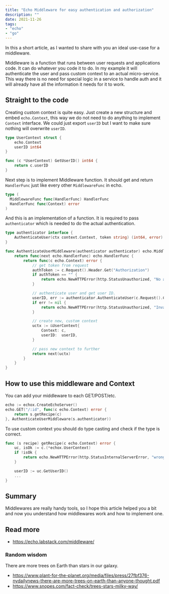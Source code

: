 ```yaml
---
title: "Echo Middleware for easy authentication and authorization"
description: ""
date: 2021-11-26
tags:
- "echo"
- "go"
---
```


In this a short article, as I wanted to share with you an ideal use-case for a middleware.

Middleware is a function that runs between user requests and applications code. It can do whatever you code it to do. In my example it will authenticate the user and pass custom context to an actual micro-service. This way there is no need for special logic in a service to handle auth and it will already have all the information it needs for it to work.

## Straight to the code

Creating custom context is quite easy. Just create a new structure and embed `echo.Context`, this way we do not need to do anything to implement `Context` interface.
We could just export `userID` but I want to make sure nothing will overwrite `userID`.

```go
type UserContext struct {
	echo.Context
	userID int64
}

func (c *UserContext) GetUserID() int64 {
	return c.userID
}
```

Next step is to implement Middleware function. It should get and return `HandlerFunc` just like every other `MiddlewareFunc` in echo.
```go
type (
  MiddlewareFunc func(HandlerFunc) HandlerFunc
  HandlerFunc func(Context) error
)
```

And this is an implementation of a function. It is required to pass `authenticator` which is needed to do the actual authentication.

```go
type authenticator interface {
	AuthenticateUser(ctx context.Context, token string) (int64, error)
}

func AuthenticateUserMiddleware(authenticator authenticator) echo.MiddlewareFunc {
	return func(next echo.HandlerFunc) echo.HandlerFunc {
		return func(c echo.Context) error {
			// get token from request
			authToken := c.Request().Header.Get("Authorization")
			if authToken == "" {
				return echo.NewHTTPError(http.StatusUnauthorized, "No authorization token")
			}

			// authenticate user and get user ID.
			userID, err := authenticator.AuthenticateUser(c.Request().Context(), authToken)
			if err != nil {
				return echo.NewHTTPError(http.StatusUnauthorized, "Invalid authorization token")
			}

			// create new, custom context
			uctx := &UserContext{
				Context: c,
				userID:  userID,
			}

			// pass new context to further
			return next(uctx)
		}
	}
}
```

## How to use this middleware and Context


You can add your middleware to each GET/POST/etc.

```go
echo := echox.CreateEchoServer()
echo.GET("/:id", func(c echo.Context) error {
	return s.getRecipe(c)
}, AuthenticateUserMiddleware(s.authenticator))
```

To use custom context you should do type casting and check if the type is correct.

```go
func (s recipe) getRecipe(c echo.Context) error {
	uc, isOk := c.(*echox.UserContext)
	if !isOk {
		return echo.NewHTTPError(http.StatusInternalServerError, "wrong context type")
	}

	userID := uc.GetUserID()
	...
}
```

## Summary

Middlewares are really handy tools, so I hope this article helped you a bit and now you understand how middlewares work and how to implement one.

## Read more

- https://echo.labstack.com/middleware/

### Random wisdom

There are more trees on Earth than stars in our galaxy.

- https://www.plant-for-the-planet.org/media/files/press/27fbf376-nydailynews-there-are-more-trees-on-earth-than-anyone-thought.pdf
- https://www.snopes.com/fact-check/trees-stars-milky-way/